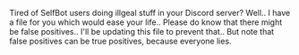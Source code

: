 Tired of SelfBot users doing illgeal stuff in your Discord server? Well.. I have a file for you which would ease your life..
Please do know that there might be false positives.. I'll be updating this file to prevent that.. But note that false positives can be true positives, because everyone lies.
